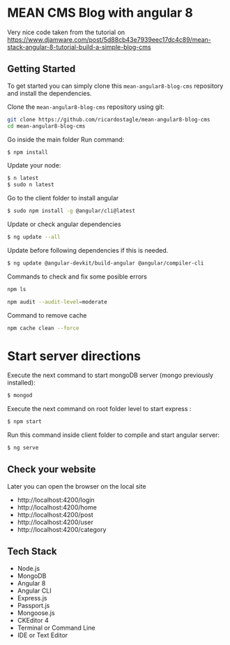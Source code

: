 # MEAN CMS Blog with angular 8

Very nice code taken from the tutorial on https://www.djamware.com/post/5d88cb43e7939eec17dc4c89/mean-stack-angular-8-tutorial-build-a-simple-blog-cms

## Getting Started
To get started  you can simply clone this `mean-angular8-blog-cms` repository and install the dependencies.

Clone the `mean-angular8-blog-cms` repository using git:

```bash
git clone https://github.com/ricardostagle/mean-angular8-blog-cms
cd mean-angular8-blog-cms
```

Go inside the main folder 
Run command:
```bash
$ npm install
```
Update your node:
```bash
$ n latest
$ sudo n latest
```

Go to the client folder to install angular
```bash
$ sudo npm install -g @angular/cli@latest
```
Update or check angular dependencies
```bash
$ ng update --all
```
Update before following dependencies if this is needed.
```bash
$ ng update @angular-devkit/build-angular @angular/compiler-cli
```

Commands to check and fix some posible errors
```bash
npm ls
```
```bash
npm audit --audit-level=moderate
```

Command to remove cache
```bash
npm cache clean --force
```

# Start server directions 

Execute the next command to start mongoDB server (mongo previously installed):
```bash
$ mongod
```

Execute the next command on root folder level to start express :
```bash
$ npm start
```

Run this command inside client folder to compile and start angular server:
```bash
$ ng serve
```

## Check your website
Later you can open the browser on the local site
* http://localhost:4200/login
* http://localhost:4200/home
* http://localhost:4200/post
* http://localhost:4200/user
* http://localhost:4200/category

## Tech Stack

* Node.js
* MongoDB
* Angular 8
* Angular CLI
* Express.js
* Passport.js
* Mongoose.js
* CKEditor 4
* Terminal or Command Line
* IDE or Text Editor
